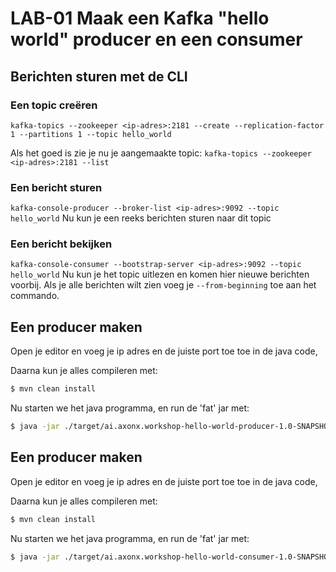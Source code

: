 # LAB-01 Maak een Kafka "hello world" producer en een consumer

## Berichten sturen met de CLI
### Een topic creëren
```kafka-topics --zookeeper <ip-adres>:2181 --create --replication-factor 1 --partitions 1 --topic hello_world```

Als het goed is zie je nu je aangemaakte topic:
```kafka-topics --zookeeper <ip-adres>:2181 --list```

### Een bericht sturen
```kafka-console-producer --broker-list <ip-adres>:9092 --topic hello_world```
Nu kun je een reeks berichten sturen naar dit topic

### Een bericht bekijken
```kafka-console-consumer --bootstrap-server <ip-adres>:9092 --topic hello_world```
Nu kun je het topic uitlezen en komen hier nieuwe berichten voorbij. 
Als je alle berichten wilt zien voeg je `--from-beginning` toe aan het commando. 


## Een producer maken
Open je editor en voeg je ip adres en de juiste port toe toe in de java code,

Daarna kun je alles compileren met:
```sh
$ mvn clean install
```
Nu starten we het java programma, en run de 'fat' jar met:

```sh
$ java -jar ./target/ai.axonx.workshop-hello-world-producer-1.0-SNAPSHOT.jar
```

## Een producer maken
Open je editor en voeg je ip adres en de juiste port toe toe in de java code,

Daarna kun je alles compileren met:
```sh
$ mvn clean install
```
Nu starten we het java programma, en run de 'fat' jar met:

```sh
$ java -jar ./target/ai.axonx.workshop-hello-world-consumer-1.0-SNAPSHOT.jar
```
